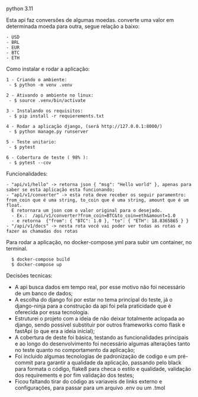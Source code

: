 python 3.11

Esta api faz conversões de algumas moedas. converte uma valor em determinada moeda para outra, segue relação a baixo:
    
    - USD
    - BRL
    - EUR
    - BTC
    - ETH


Como instalar e rodar a aplicação:

    1 - Criando o ambiente:
     - $ python -m venv .venv

    2 - Ativando o ambiente no linux:
     - $ source .venv/bin/activate

    3 - Instalando os requisitos:
     - $ pip install -r requierements.txt

    4 - Rodar a aplicação django, (será http://127.0.0.1:8000/)
     - $ python manage.py runserver

    5 - Teste unitario:
     - $ pytest
  
    6 - Cobertura de teste ( 98% ):
     - $ pytest --cov


Funcionalidades:
        
    - "api/v1/hello" -> retorna json { "msg": "Hello world" }, apenas para saber se esta aplicação esta funcionando;
    - "ap1/v1/converter" -> esta rota deve receber os seguir paramentro: from_coin que é uma string, to_coin que é uma string, amount que é um float. 
      E retornara um json com o valor original para o desejado. 
      - Ex.:  /api/v1/converter?from_coin=BTC&to_coin=eth&amount=1.0   
      - e retorna  {"from": { "BTC": 1.0 }, "to": { "ETH": 18.8365865 } }
    - "/api/v1/docs" -> nesta rota você vai poder ver todas as rotas e fazer as chamadas dos rotas


Para rodar a aplicação, no docker-compose.yml para subir um container, no terminal.

      $ docker-compose build
      $ docker-compose up


Decisões tecnicas:
- A api busca dados em tempo real, por esse motivo não foi necessário de um banco de dados;
- A escolha do django foi por estar no tema principal do teste, já o django-ninja para a construção da api foi 
   pela praticidade que é oferecida por essa tecnologia.
- Estruturei o projeto com a ideia de não deixar totalmente aclopada ao django, sendo possivel substituir 
  por outros frameworks como flask e fastApi (o que era a ideia inicial);
- A cobertura de deste foi básica, testando as funcionalidades principais e ao longo do desenvolvimento foi necessário 
  algumas alterações tanto no teste quanto no comportamento da aplicação;
- Foi incluido algumas tecnologias de padronização de codigo e um pré-commit para garantir a qualidade da aplicação,
  passando pelo black para formata o código, flake8 para checa o estilo e qualidade, validação dos requirements e por 
  fim validação dos testes;
- Ficou faltando tirar do código as variaveis de links externo e configurações, para passar para um
  arquivo .env ou um .tmol
